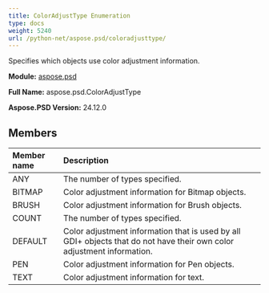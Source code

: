 ```yaml
---
title: ColorAdjustType Enumeration
type: docs
weight: 5240
url: /python-net/aspose.psd/coloradjusttype/
---
```


Specifies which objects use color adjustment information.

**Module:** [aspose.psd](/psd/python-net/aspose.psd/)

**Full Name:** aspose.psd.ColorAdjustType

**Aspose.PSD Version:** 24.12.0

## **Members**
| **Member name** | **Description** |
| :- | :- |
| ANY | The number of types specified. |
| BITMAP | Color adjustment information for Bitmap objects. |
| BRUSH | Color adjustment information for Brush objects. |
| COUNT | The number of types specified. |
| DEFAULT | Color adjustment information that is used by all GDI+ objects that do not have their own color adjustment information. |
| PEN | Color adjustment information for Pen objects. |
| TEXT | Color adjustment information for text. |

